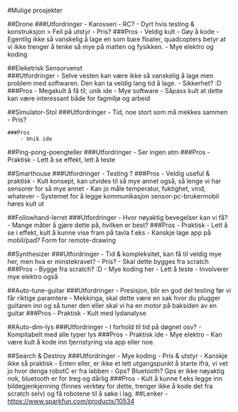 #Mulige prosjekter

##Drone
	###Utfordringer
		- Karosseri
		- RC?
		- Dyrt hvis testing & konstruksjon > Feil på utstyr
		- Pris?
	###Pros
		- Veldig kult
		- Gøy å kode
		- Egentlig ikke så vanskelig å lage en som bare floater, quadcopters betyr at vi ikke trenger å tenke
		  så mye på matten og fysikken.
		- Mye elektro og koding

##Eleketrisk Sensorvenst	
	###Utfordringer
		- Selve vesten kan være ikke så vanskelig å lage men problem med
		  softwaren. Den kan ta veldig lang tid å lage.
		- Sikkerhet? :D 
	###Pros
		- Megakult å få til, unik ide
		- Mye software
		- Såpass kult at dette kan være interessant både for fagmiljø og arbeid

##Simulator-Stol
	###Utfordringer
		- Tid, noe stort som må mekkes sammen
		- Pris?

	###Pros
		- Unik ide

##Ping-pong-poengteller
	###Utfordringer
		- Ser ingen atm
	###Pros
		- Praktisk
		- Lett å se effekt, lett å teste

##Smarthouse
	###Utfordringer
		- Testing ? 
	###Pros
		- Veldig useful & praktisk
		- Kult konsept, kan utvides til så mye annet også, så lenge vi har sensorer for så mye annet
		- Kan jo måle temperatur, fuktighet, vind, whatever
		- Systemet for å legge kommunikasjon sensor-pc-brukermobil høres kult ut

##Followhand-lerret
	###Utfordringer
		- Hvor nøyaktig bevegelser kan vi få?
		- Mange måter å gjøre dette på, hvilken er best?
	###Pros
		- Praktisk
		- Lett å se i effekt, kult å kunne vise fram på tavla f.eks 
		- Kanskje lage app på mobil/pad? Form for remote-drawing

##Synthesizer
	###Utfordringer
		- Tid & kompleksitet, kan få til veldig mye her, men hva er minstekravet?
		- Pris?
		- Skal dette bygges fra scratch
	###Pros
		- Bygge fra scratch? :D
		- Mye koding her
		- Lett å teste
		- Involverer mye elektro også

##Auto-tune-guitar
	###Utfordringer
		- Presisjon, blir en god del testing før vi får riktige paramtere
		- Mekkinga, skal dette være en sak hvor du plugger guitaren inn og så tuner den
		  eller skal vi ha en motor på baksiden av en guitar
	###Pros
		- Praktisk
		- Kult med lydanalyse

##Auto-dim-lys
	###Utfordringer
		- I forhold til tid på døgnet osv?
		- Kompitabelt med alle typer lys
	###Pros
		- Praktisk ide
		- Mye elektro
		- Kan være kult å kode inn fjernstyring via app eller noe.

##Search & Destroy
	###Utfordringer
		- Mye koding
		- Pris & utstyr
		- Kanskje ikke så praktisk
		- Enten eller, er ikke et lett utgangspunkt å starte ifra, vi vet jo hvor denga robotC er fra labben
		- Gps? Bluetooth? Gps er ikke nøyaktig nok, bluetooth er for treg og dårlig
	###Pros
		- Kult å kunne f.eks legge inn bildegjenkjenning (finnes verktøy for dette, trenger ikke å kode det fra scratch selv) 
		  og få robotene til å søke i lag.
##Lenker
	- https://www.sparkfun.com/products/10534